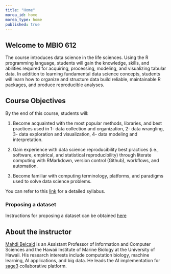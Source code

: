 ```yaml
---
title: "Home"
morea_id: home
morea_type: home
published: true
---
```


## Welcome to MBIO 612


The course introduces data science in the life sciences. Using the R programming language, students will gain the knowledge, skills, and abilities required for acquiring, processing, modeling, and visualizing tabular data. In addition to learning fundamental data science concepts, students will learn how to organize and structure data build reliable, maintainable R packages, and produce reproducible analyses. 

## Course Objectives


By the end of this course, students will:

  1. Become acquainted with the most popular methods, libraries, and
  best practices used in 1- data collection and organization, 2- data
  wrangling, 3- data exploration and visualization, 4- data modeling
  and interpretation.

  2. Gain experience with data science reproducibility best practices
  (i.e., software, empirical, and statistical reproducibility) through
  literate computing with RMarkdown, version control (Github),
  workflows, and automation.

  3. Become familiar with computing terminology, platforms, and
  paradigms used to solve data science problems.

You can refer to this [link](https://docs.google.com/document/d/12GSr5Nstd1YhYTAs-hNX7041sUj0D2PUPWUy2g8wt3Y/edit?usp=sharing) for a detailed syllabus.

### Proposing a dataset

Instructions for proposing a dataset can be obtained [here](https://docs.google.com/document/d/1jnDbZorwbFrx-TGNopwxn2nvTvimDi0Z3MSy47yZiKg/edit?usp=sharing)


## About the instructor

[Mahdi Belcaid]() is an Assistant Professor of Information and Computer Sciences and the Hawaii Institute of Marine Biology at the University of Hawaii. His research interests include computation biology, machine learning, AI applications, and big data. He leads the AI implementation for [sage3](https://sage3.sagecommons.org/) collaborative platform.

